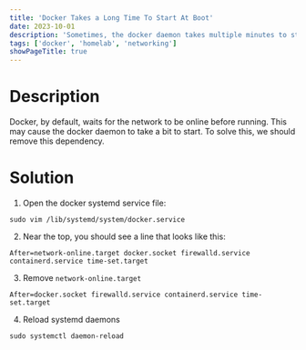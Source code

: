 ```yaml
---
title: 'Docker Takes a Long Time To Start At Boot'
date: 2023-10-01
description: 'Sometimes, the docker daemon takes multiple minutes to start on boot. This is a solution to fix that.'
tags: ['docker', 'homelab', 'networking']
showPageTitle: true
---
```


# Description
Docker, by default, waits for the network to be online before running. This may cause the docker daemon to take a bit to start. To solve this, we should remove this dependency.

# Solution
1. Open the docker systemd service file:

`sudo vim /lib/systemd/system/docker.service`

2. Near the top, you should see a line that looks like this:

`After=network-online.target docker.socket firewalld.service containerd.service time-set.target`

3. Remove `network-online.target`

`After=docker.socket firewalld.service containerd.service time-set.target`

4. Reload systemd daemons

`sudo systemctl daemon-reload`
